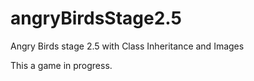 # angryBirdsStage2.5
Angry Birds stage 2.5 with Class Inheritance and Images



This a game in progress.